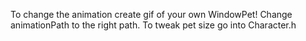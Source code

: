 To change the animation create gif of your own WindowPet!
Change animationPath to the right path.
To tweak pet size go into Character.h
